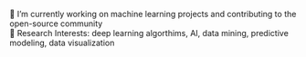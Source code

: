 
<p>  
🔭 I’m currently working on machine learning projects and contributing to the open-source community <br> 
💬 Research Interests: deep learning algorthims, AI, data mining, predictive modeling, data visualization <br> <p>

<!--
**sophiaahh/sophiaahh** is a ✨ _special_ ✨ repository because its `README.md` (this file) appears on your GitHub profile.

Here are some ideas to get you started:

- 🔭 I’m currently working on ...
- 🌱 I’m currently learning ...
- 👯 I’m looking to collaborate on ...
- 🤔 I’m looking for help with ...
- 💬 Ask me about ...
- 📫 How to reach me: ...
- 😄 Pronouns: ...
- ⚡ Fun fact: ...
-->

